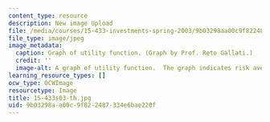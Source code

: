 ```yaml
---
content_type: resource
description: New image Upload
file: /media/courses/15-433-investments-spring-2003/9b03298aa00c9f822487334e6bae220f_15-433s03-th.jpg
file_type: image/jpeg
image_metadata:
  caption: Graph of utility function. (Graph by Prof. Reto Gallati.)
  credit: ''
  image-alt: A graph of utility function.  The graph indicates risk aversion points.
learning_resource_types: []
ocw_type: OCWImage
resourcetype: Image
title: 15-433s03-th.jpg
uid: 9b03298a-a00c-9f82-2487-334e6bae220f
---
```

